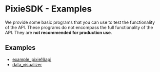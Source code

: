 # PixieSDK - Examples

We provide some basic programs that you can use to test the functionality of the API. These programs
do not encompass the full functionality of the API. They are **not recommended for production use**.

## Examples

* [example_pixie16api](example_pixie16api/README.md)
* [data_visualizer](data_visualizer/README.md)
